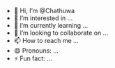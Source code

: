 - 👋 Hi, I’m @Chathuwa
- 👀 I’m interested in ...
- 🌱 I’m currently learning ...
- 💞️ I’m looking to collaborate on ...
- 📫 How to reach me ...
- 😄 Pronouns: ...
- ⚡ Fun fact: ...

<!---
Chathurangaprassanna/Chathurangaprassanna is a ✨ special ✨ repository because its `README.md` (this file) appears on your GitHub profile.
You can click the Preview link to take a look at your changes.
--->
